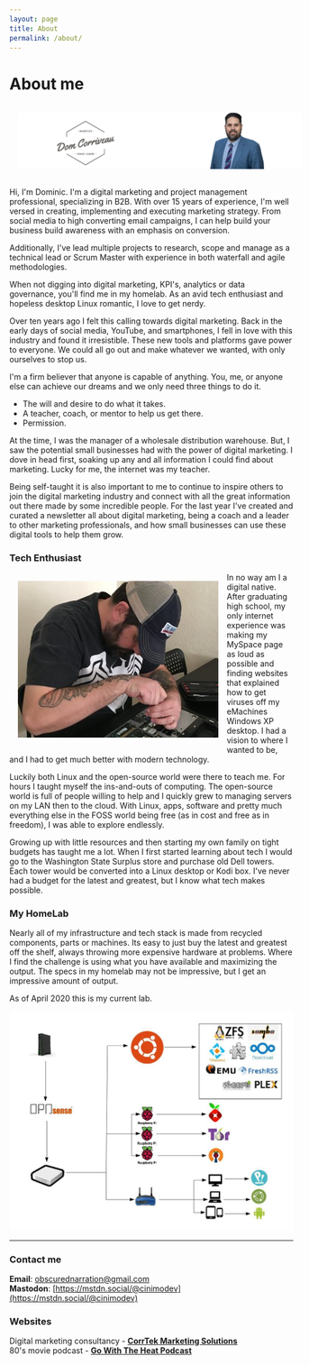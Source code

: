 ```yaml
---
layout: page
title: About
permalink: /about/
---
```

# About me
<img style="float: center; padding: 15px" src="/assets/Digital-Portfolio-Banner-Resume-Page-20200421.jpg" alt="Me, wearing a blue suit next to my logo with my name in it.">

Hi, I'm Dominic. I'm a digital marketing and project management professional, specializing in B2B. With over 15 years of experience, I'm well versed in creating, implementing and executing marketing strategy. From social media to high converting email campaigns, I can help build your business build awareness with an emphasis on conversion.

Additionally, I've lead multiple projects to research, scope and manage as a technical lead or Scrum Master with experience in both waterfall and agile methodologies.

When not digging into digital marketing, KPI's, analytics or data governance, you'll find me in my homelab. As an avid tech enthusiast and hopeless desktop Linux romantic, I love to get nerdy.

Over ten years ago I felt this calling towards digital marketing. Back in the early days of social media, YouTube, and smartphones, I fell in love with this industry and found it irresistible. These new tools and platforms gave power to everyone. We could all go out and make whatever we wanted, with only ourselves to stop us.

I'm a firm believer that anyone is capable of anything. You, me, or anyone else can achieve our dreams and we only need three things to do it.

- The will and desire to do what it takes.
- A teacher, coach, or mentor to help us get there.
- Permission.

At the time, I was the manager of a wholesale distribution warehouse. But, I saw the potential small businesses had with the power of digital marketing. I dove in head first, soaking up any and all information I could find about marketing. Lucky for me, the internet was my teacher.

Being self-taught it is also important to me to continue to inspire others to join the digital marketing industry and connect with all the great information out there made by some incredible people. For the last year I've created and curated a newsletter all about digital marketing, being a coach and a leader to other marketing professionals, and how small businesses can use these digital tools to help them grow.


### Tech Enthusiast

<img style="float: left; padding: 15px" src="/assets/enthusiast-356x278.jpg" alt="Picture of me at the kitchen table disassembling a laptop">

In no way am I a digital native. After graduating high school, my only internet experience was making my MySpace page as loud as possible and finding websites that explained how to get viruses off my eMachines Windows XP desktop. I had a vision to where I wanted to be, and I had to get much better with modern technology.

Luckily both Linux and the open-source world were there to teach me. For hours I taught myself the ins-and-outs of computing. The open-source world is full of people willing to help and I quickly grew to managing servers on my LAN then to the cloud. With Linux, apps, software and pretty much everything else in the FOSS world being free (as in cost and free as in freedom), I was able to explore endlessly.

Growing up with little resources and then starting my own family on tight budgets has taught me a lot. When I first started learning about tech I would go to the Washington State Surplus store and purchase old Dell towers. Each tower would be converted into a Linux desktop or Kodi box. I've never had a budget for the latest and greatest, but I know what tech makes possible.  

### My HomeLab

Nearly all of my infrastructure and tech stack is made from recycled components, parts or machines. Its easy to just buy the latest and greatest off the shelf, always throwing more expensive hardware at problems. Where I find the challenge is using what you have available and maximizing the output. The specs in my homelab may not be impressive, but I get an impressive amount of output.

As of April 2020 this is my current lab.

![My homelab network map as a wire diagram](/assets/Network-Map-20200423-1024x791.jpg)

* * *

### Contact me

**Email**: obscurednarration@gmail.com  
**Mastodon**: [https://mstdn.social/@cinimodev](https://mstdn.social/@cinimodev)

### Websites

Digital marketing consultancy - **[CorrTek Marketing Solutions](https://corrteksolutions.com)**  
80's movie podcast - **[Go With The Heat Podcast](http://gowiththeheat.com)**  
